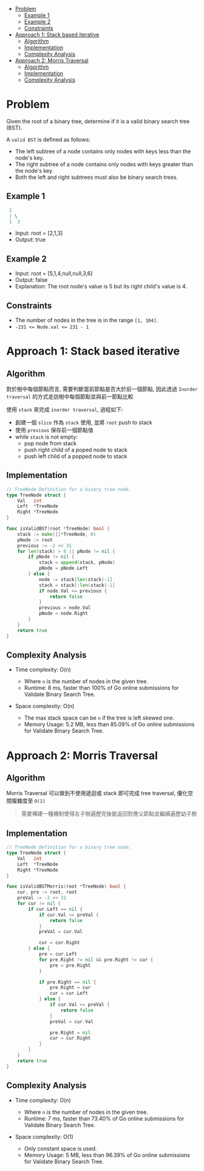 - [Problem](#problem)
	- [Example 1](#example-1)
	- [Example 2](#example-2)
	- [Constraints](#constraints)
- [Approach 1: Stack based iterative](#approach-1-stack-based-iterative)
	- [Algorithm](#algorithm)
	- [Implementation](#implementation)
	- [Complexity Analysis](#complexity-analysis)
- [Approach 2: Morris Traversal](#approach-2-morris-traversal)
	- [Algorithm](#algorithm-1)
	- [Implementation](#implementation-1)
	- [Complexity Analysis](#complexity-analysis-1)

# Problem

Given the root of a binary tree, determine if it is a valid binary search tree (BST).

A `valid BST` is defined as follows:

- The left subtree of a node contains only nodes with keys less than the node's key.
- The right subtree of a node contains only nodes with keys greater than the node's key.
- Both the left and right subtrees must also be binary search trees.

## Example 1

```go
 2
 | \
 1  3
```

- Input: root = [2,1,3]
- Output: true

## Example 2

- Input: root = [5,1,4,null,null,3,6]
- Output: false
- Explanation: The root node's value is 5 but its right child's value is 4.

## Constraints

- The number of nodes in the tree is in the range `[1, 104]`.
- `-231 <= Node.val <= 231 - 1`

# Approach 1: Stack based iterative

## Algorithm

對於樹中每個節點而言, 需要判斷當前節點是否大於前一個節點, 因此透過 `Inorder traversal` 的方式走訪樹中每個節點並與前一節點比較

使用 `stack` 來完成 `inorder traversal`, 過程如下:

- 創建一個 `slice` 作為 `stack` 使用, 並將 `root` push to stack
- 使用 `previous` 保存前一個節點值
- while `stack` is not empty:
  - pop node from stack
  - push right child of a poped node to stack
  - push left child of a popped node to stack

## Implementation

```go
// TreeNode Definition for a binary tree node.
type TreeNode struct {
	Val   int
	Left  *TreeNode
	Right *TreeNode
}

func isValidBST(root *TreeNode) bool {
	stack := make([]*TreeNode, 0)
	pNode := root
	previous := -2 << 31
	for len(stack) > 0 || pNode != nil {
		if pNode != nil {
			stack = append(stack, pNode)
			pNode = pNode.Left
		} else {
			node := stack[len(stack)-1]
			stack = stack[:len(stack)-1]
			if node.Val <= previous {
				return false
			}
			previous = node.Val
			pNode = node.Right
		}
	}
	return true
}
```

## Complexity Analysis

- Time complexity: O(n)
  - Where `n` is the number of nodes in the given tree.
  - Runtime: 8 ms, faster than 100% of Go online submissions for Validate Binary Search Tree.

- Space complexity: O(n)
  - The max stack space can be `n` if the tree is left skewed one.
  - Memory Usage: 5.2 MB, less than 85.09% of Go online submissions for Validate Binary Search Tree.

# Approach 2: Morris Traversal

## Algorithm

Morris Traversal 可以做到不使用遞迴或 stack 即可完成 tree traversal, 優化空間複雜度至 `O(1)`

> 需要構建一種機制使得左子樹遍歷完後能返回對應父節點並繼續遍歷幼子樹



## Implementation

```go
// TreeNode Definition for a binary tree node.
type TreeNode struct {
	Val   int
	Left  *TreeNode
	Right *TreeNode
}

func isValidBSTMorris(root *TreeNode) bool {
	cur, pre := root, root
	preVal := -2 << 31
	for cur != nil {
		if cur.Left == nil {
			if cur.Val <= preVal {
				return false
			}
			preVal = cur.Val

			cur = cur.Right
		} else {
			pre = cur.Left
			for pre.Right != nil && pre.Right != cur {
				pre = pre.Right
			}

			if pre.Right == nil {
				pre.Right = cur
				cur = cur.Left
			} else {
				if cur.Val <= preVal {
					return false
				}
				preVal = cur.Val

				pre.Right = nil
				cur = cur.Right
			}
		}
	}
	return true
}
```

## Complexity Analysis

- Time complexity: O(n)
  - Where `n` is the number of nodes in the given tree.
  - Runtime: 7 ms, faster than 73.40% of Go online submissions for Validate Binary Search Tree.

- Space complexity: O(1)
  - Only constant space is used.
  - Memory Usage: 5 MB, less than 96.39% of Go online submissions for Validate Binary Search Tree.
